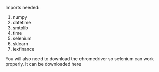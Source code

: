 Imports needed:

1. numpy
2. datetime
3. smtplib
4. time
5. selenium
6. sklearn
7. iexfinance


You will also need to download the chromedriver so selenium can work properly. It can be downloaded here

